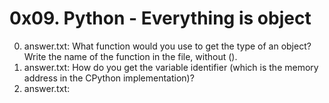 # 0x09. Python - Everything is object

0. answer.txt: What function would you use to get the type of an object? Write the name of the function in the file, without ().
1. answer.txt: How do you get the variable identifier (which is the memory address in the CPython implementation)?
2. answer.txt:
